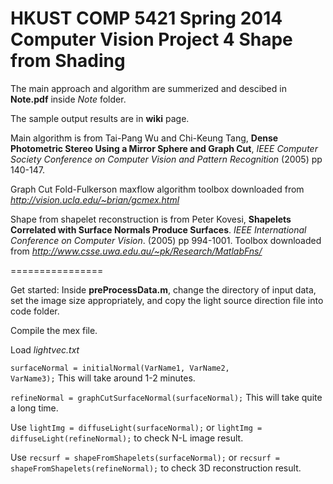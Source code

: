 HKUST COMP 5421 Spring 2014 Computer Vision Project 4
Shape from Shading
================

The main approach and algorithm are summerized and descibed in **Note.pdf** inside *Note* folder. 

The sample output results are in **wiki** page. 

Main algorithm is from Tai-Pang Wu and Chi-Keung Tang, **Dense Photometric Stereo Using a Mirror Sphere and Graph Cut**, *IEEE Computer Society Conference on Computer Vision and Pattern Recognition* (2005) pp 140-147.

Graph Cut Fold-Fulkerson maxflow algorithm toolbox downloaded from *http://vision.ucla.edu/~brian/gcmex.html*

Shape from shapelet reconstruction is from Peter Kovesi, **Shapelets Correlated with Surface Normals Produce Surfaces**. *IEEE International Conference on Computer Vision*. (2005) pp 994-1001. Toolbox downloaded from *http://www.csse.uwa.edu.au/~pk/Research/MatlabFns/*

================

Get started: Inside **preProcessData.m**, change the directory of input data, set the image size appropriately, and copy the light source direction file into code folder.

Compile the mex file.

Load *lightvec.txt*

<code>surfaceNormal = initialNormal(VarName1, VarName2, VarName3);</code> This will take around 1-2 minutes.

<code>refineNormal = graphCutSurfaceNormal(surfaceNormal);</code> This will take quite a long time. 

Use <code>lightImg = diffuseLight(surfaceNormal);</code> or <code>lightImg = diffuseLight(refineNormal);</code> to check N-L image result.

Use <code>recsurf = shapeFromShapelets(surfaceNormal);</code> or <code>recsurf = shapeFromShapelets(refineNormal);</code> to check 3D reconstruction result.
